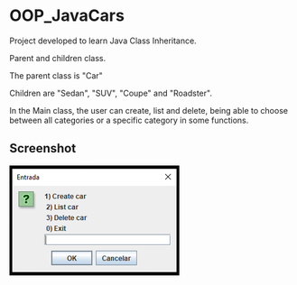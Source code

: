 # OOP_JavaCars
Project developed to learn Java Class Inheritance.

Parent and children class.

The parent class is "Car"

Children are "Sedan", "SUV", "Coupe" and "Roadster".

In the Main class, the user can create, list and delete, being able to choose between all categories or a specific category in some functions.

## Screenshot
![all-text](https://github.com/bispo-daniel/OOP_JavaCars/blob/main/Screenshot.png)